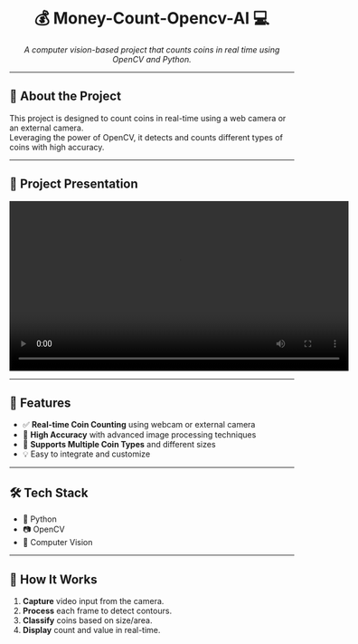 <h1 align="center">💰 Money-Count-Opencv-AI 💻</h1>

<p align="center">
  <em>A computer vision-based project that counts coins in real time using OpenCV and Python.</em>
</p>

---

## 🧠 About the Project

This project is designed to count coins in real-time using a web camera or an external camera.  
Leveraging the power of OpenCV, it detects and counts different types of coins with high accuracy.

---

## 🎥 Project Presentation

<video src="Project%20Presentation.mp4" controls width="600">
<iframe src="https://www.linkedin.com/embed/feed/update/urn:li:ugcPost:7222140275710648320?compact=1" height="399" width="504" frameborder="0" allowfullscreen="" title="Embedded post"></iframe>
</video>

---

## 🚀 Features

- ✅ **Real-time Coin Counting** using webcam or external camera  
- 🎯 **High Accuracy** with advanced image processing techniques  
- 🔄 **Supports Multiple Coin Types** and different sizes  
- 💡 Easy to integrate and customize

---

## 🛠️ Tech Stack

- 🐍 Python  
- 📷 OpenCV  
- 🧠 Computer Vision

---

## 🧪 How It Works

1. **Capture** video input from the camera.  
2. **Process** each frame to detect contours.  
3. **Classify** coins based on size/area.  
4. **Display** count and value in real-time.



